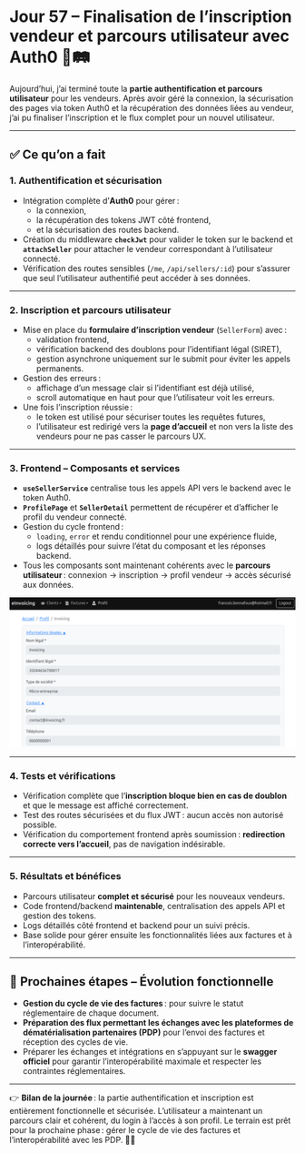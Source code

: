 # Jour 57 – Finalisation de l’inscription vendeur et parcours utilisateur avec Auth0 🔐🛤️

Aujourd’hui, j’ai terminé toute la **partie authentification et parcours utilisateur** pour les vendeurs. Après avoir géré la connexion, la sécurisation des pages via token Auth0 et la récupération des données liées au vendeur, j’ai pu finaliser l’inscription et le flux complet pour un nouvel utilisateur.

---

## ✅ Ce qu’on a fait

### 1. Authentification et sécurisation

* Intégration complète d’**Auth0** pour gérer :
  - la connexion,
  - la récupération des tokens JWT côté frontend,
  - et la sécurisation des routes backend.
* Création du middleware **`checkJwt`** pour valider le token sur le backend et **`attachSeller`** pour attacher le vendeur correspondant à l’utilisateur connecté.
* Vérification des routes sensibles (`/me`, `/api/sellers/:id`) pour s’assurer que seul l’utilisateur authentifié peut accéder à ses données.

---

### 2. Inscription et parcours utilisateur

* Mise en place du **formulaire d’inscription vendeur** (`SellerForm`) avec :
  - validation frontend,
  - vérification backend des doublons pour l’identifiant légal (SIRET),
  - gestion asynchrone uniquement sur le submit pour éviter les appels permanents.
* Gestion des erreurs :
  - affichage d’un message clair si l’identifiant est déjà utilisé,
  - scroll automatique en haut pour que l’utilisateur voit les erreurs.
* Une fois l’inscription réussie :
  - le token est utilisé pour sécuriser toutes les requêtes futures,
  - l’utilisateur est redirigé vers la **page d’accueil** et non vers la liste des vendeurs pour ne pas casser le parcours UX.

---

### 3. Frontend – Composants et services

* **`useSellerService`** centralise tous les appels API vers le backend avec le token Auth0.
* **`ProfilePage`** et **`SellerDetail`** permettent de récupérer et d’afficher le profil du vendeur connecté.
* Gestion du cycle frontend :
  - `loading`, `error` et rendu conditionnel pour une expérience fluide,
  - logs détaillés pour suivre l’état du composant et les réponses backend.
* Tous les composants sont maintenant cohérents avec le **parcours utilisateur** : connexion → inscription → profil vendeur → accès sécurisé aux données.
  
![Profil](../images/jour57/Profile.png)

---

### 4. Tests et vérifications

* Vérification complète que l’**inscription bloque bien en cas de doublon** et que le message est affiché correctement.
* Test des routes sécurisées et du flux JWT : aucun accès non autorisé possible.
* Vérification du comportement frontend après soumission : **redirection correcte vers l’accueil**, pas de navigation indésirable.

---

### 5. Résultats et bénéfices

* Parcours utilisateur **complet et sécurisé** pour les nouveaux vendeurs.
* Code frontend/backend **maintenable**, centralisation des appels API et gestion des tokens.
* Logs détaillés côté frontend et backend pour un suivi précis.
* Base solide pour gérer ensuite les fonctionnalités liées aux factures et à l’interopérabilité.

---

## 📌 Prochaines étapes – Évolution fonctionnelle

* **Gestion du cycle de vie des factures** : pour suivre le statut réglementaire de chaque document.
* **Préparation des flux permettant les échanges avec les plateformes de dématérialisation partenaires (PDP)** pour l’envoi des factures et réception des cycles de vie.
* Préparer les échanges et intégrations en s’appuyant sur le **swagger officiel** pour garantir l’interopérabilité maximale et respecter les contraintes réglementaires.

---

👉 **Bilan de la journée** : la partie authentification et inscription est entièrement fonctionnelle et sécurisée. L’utilisateur a maintenant un parcours clair et cohérent, du login à l’accès à son profil. Le terrain est prêt pour la prochaine phase : gérer le cycle de vie des factures et l’interopérabilité avec les PDP. 💪✨
